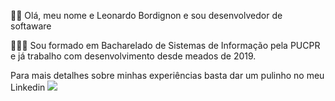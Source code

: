 👨‍💻 Olá, meu nome e Leonardo Bordignon e sou desenvolvedor de softaware

👨🏻‍🎓 Sou formado em Bacharelado de Sistemas de Informação pela PUCPR e já trabalho com desenvolvimento desde meados de 2019.

Para mais detalhes sobre minhas experiências  basta dar um pulinho no meu Linkedin  <a href="https://www.linkedin.com/in/leonardo-bordignon-437776124/" alt="Linkedin">
    <img src="https://img.shields.io/badge/-Linkedin-1C1C1C?style=for-the-badge&logo=Linkedin&logoColor=00FFFF&link=https://www.linkedin.com/in/leonardo-bordignon-437776124/"/>
  </a>

